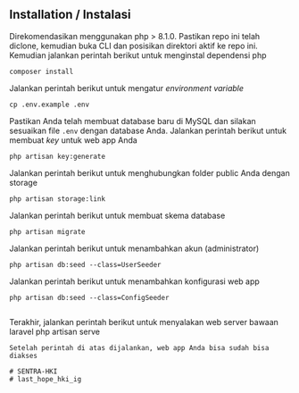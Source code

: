 

## Installation / Instalasi
Direkomendasikan menggunakan php > 8.1.0. Pastikan repo ini telah diclone, kemudian buka CLI dan posisikan direktori aktif ke repo ini.
Kemudian jalankan perintah berikut untuk menginstal dependensi php
```
composer install
```
Jalankan perintah berikut untuk mengatur _environment variable_
```
cp .env.example .env
```
Pastikan Anda telah membuat database baru di MySQL dan silakan sesuaikan file `.env` dengan database Anda.
Jalankan perintah berikut untuk membuat _key_ untuk web app Anda
```
php artisan key:generate
```
Jalankan perintah berikut untuk menghubungkan folder public Anda dengan storage
```
php artisan storage:link
```
Jalankan perintah berikut untuk membuat skema database
```
php artisan migrate
```
Jalankan perintah berikut untuk menambahkan akun (administrator)
```
php artisan db:seed --class=UserSeeder
```
Jalankan perintah berikut untuk menambahkan konfigurasi web app
```
php artisan db:seed --class=ConfigSeeder
```
```

```
Terakhir, jalankan perintah berikut untuk menyalakan web server bawaan laravel 
php artisan serve
```
Setelah perintah di atas dijalankan, web app Anda bisa sudah bisa diakses

# SENTRA-HKI
# last_hope_hki_ig
